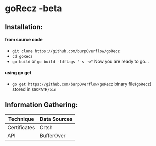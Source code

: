 # goRecz -beta

## Installation:

#### from source code
* `git clone https://github.com/burpOverflow/goRecz`
* `cd goRecz`
* `go build` or `go build -ldflags "-s -w"` 
Now you are ready to go...

#### using go get
* `go get https://github.com/burpOverflow/goRecz`
binary file(`goRecz`) stored in `$GOPATH/bin`

## Information Gathering:

| Technique | Data Sources |
| ------------ | ---------- |
| Certificates | Crtsh |
| API | BufferOver |